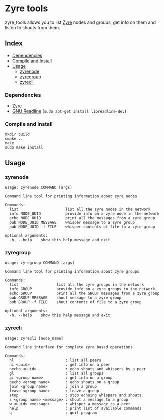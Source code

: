 # Zyre tools

zyre_tools allows you to list [Zyre](https://github.com/zeromq/zyre) nodes and groups, get info on them and listen to shouts from them.

## Index
- [Dependencies](#dependencies)
- [Compile and Install](#compile-and-install)
- [Usage](#usage)
  - [zyrenode](#zyrenode)
  - [zyregroup](#zyregroup)
  - [zyrecli](#zyrecli)

### Dependencies

- [Zyre](https://github.com/zeromq/zyre)
- [GNU Readline](http://tiswww.cwru.edu/php/chet/readline/rltop.html) (`sudo apt-get install libreadline-dev`)

### Compile and Install
```
mkdir build
cmake ..
make
sudo make install
```

## Usage
### zyrenode
```
usage: zyrenode COMMAND [args]

Command line tool for printing information about zyre nodes

Commands:
  list                     list all the zyre nodes in the network
  info NODE_UUID           provide info on a zyre node in the network
  echo NODE_UUID           print all the messages from a zyre group
  pub NODE_UUID MESSAGE    whisper message to a zyre group
  pub NODE_UUID -f FILE    whisper contents of file to a zyre group

optional arguments:
  -h, --help    show this help message and exit
```

### zyregroup
```
usage: zyregroup COMMAND [args]

Command line tool for printing information about zyre groups

Commands:
  list                 list all the zyre groups in the network
  info GROUP           provide info on a zyre groups in the network
  echo GROUP           print all the SHOUT messages from a zyre group
  pub GROUP MESSAGE    shout message to a zyre group
  pub GROUP -f FILE    shout contents of file to a zyre group

optional arguments:
  -h, --help    show this help message and exit
```

### zyrecli
```
usage: zyrecli [node_name]

Command line interface for complete zyre based operations

Commands:
  nl                       : list all peers
  ni <uuid>                : get info on a peer
  necho <uuid>             : echo shouts and whispers by a peer
  gl                       : list all groups
  gi <group name>          : get info on a group
  gecho <group name>       : echo shouts on a group
  join <group name>        : join a group
  leave <group name>       : leave a group
  stop                     : stop echoing whispers and shouts
  s <group name> <message> : shout a message to a group
  w <uuid> <message>       : whisper a message to a peer
  help                     : print list of available commands
  q                        : quit program
```
